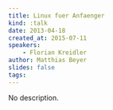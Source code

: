 ```yaml
---
title: Linux fuer Anfaenger
kind: :talk
date: 2013-04-18
created_at: 2015-07-11
speakers:
    - Florian Kreidler
author: Matthias Beyer
slides: false
tags:
---
```


No description.
